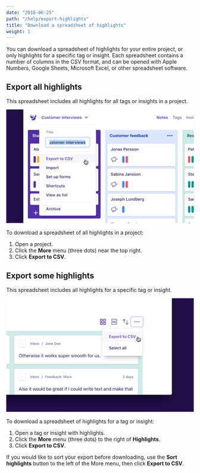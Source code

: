 ```yaml
---
date: "2018-06-25"
path: "/help/export-highlights"
title: "Download a spreadsheet of highlights"
weight: 1
---
```


You can download a spreadsheet of highlights for your entire project, or only highlights for a specific tag or insight. Each spreadsheet contains a number of columns in the CSV format, and can be opened with Apple Numbers, Google Sheets, Microsoft Excel, or other spreadsheet software.

## Export all highlights

This spreadsheet includes all highlights for all tags or insights in a project.

![Screenshot of the project ‘More’ menu](./project-export.png)

To download a spreadsheet of all highlights in a project:

1.  Open a project.
1.  Click the **More** menu (three dots) near the top right.
1.  Click **Export to CSV**.

## Export some highlights

This spreadsheet includes all highlights for a specific tag or insight.

![Screenshot of the highlights ‘More’ menu](./tag-export.png)

To download a spreadsheet of highlights for a tag or insight:

1.  Open a tag or insight with highlights.
1.  Click the **More** menu (three dots) to the right of **Highlights**.
1.  Click **Export to CSV**.

If you would like to sort your export before downloading, use the **Sort highlights** button to the left of the More menu, then click **Export to CSV**.
